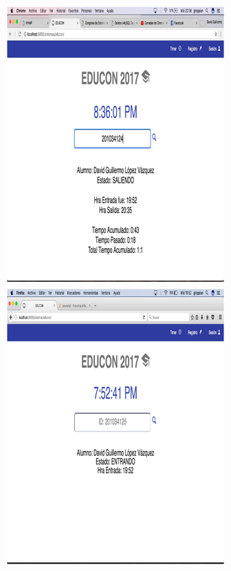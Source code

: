 <p>
	<img src="https://github.com/ginppian/PHP-Educon_Dif_Hrs/blob/master/imgs/img1.jpg" width="1024" height="640">
</p>

<p>
	<img src="https://github.com/ginppian/PHP-Educon_Dif_Hrs/blob/master/imgs/img2.jpg" width="1024" height="640">
</p>